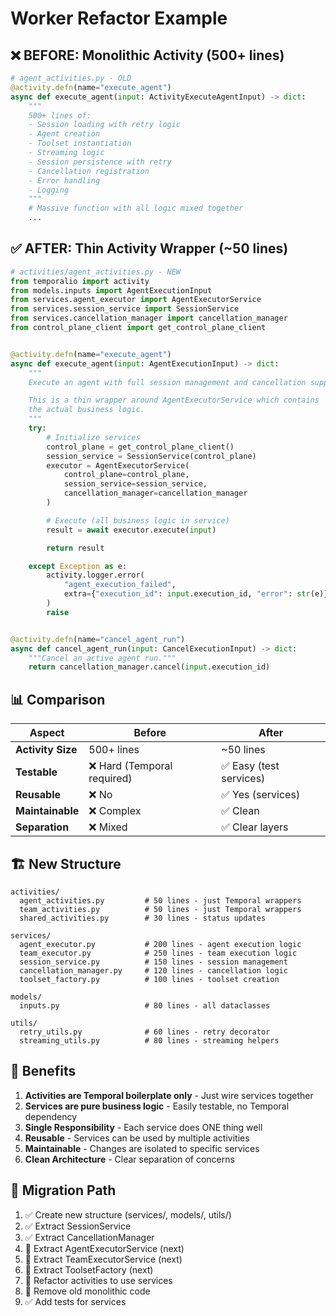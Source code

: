 # Worker Refactor Example

## ❌ BEFORE: Monolithic Activity (500+ lines)

```python
# agent_activities.py - OLD
@activity.defn(name="execute_agent")
async def execute_agent(input: ActivityExecuteAgentInput) -> dict:
    """
    500+ lines of:
    - Session loading with retry logic
    - Agent creation
    - Toolset instantiation
    - Streaming logic
    - Session persistence with retry
    - Cancellation registration
    - Error handling
    - Logging
    """
    # Massive function with all logic mixed together
    ...
```

## ✅ AFTER: Thin Activity Wrapper (~50 lines)

```python
# activities/agent_activities.py - NEW
from temporalio import activity
from models.inputs import AgentExecutionInput
from services.agent_executor import AgentExecutorService
from services.session_service import SessionService
from services.cancellation_manager import cancellation_manager
from control_plane_client import get_control_plane_client


@activity.defn(name="execute_agent")
async def execute_agent(input: AgentExecutionInput) -> dict:
    """
    Execute an agent with full session management and cancellation support.

    This is a thin wrapper around AgentExecutorService which contains
    the actual business logic.
    """
    try:
        # Initialize services
        control_plane = get_control_plane_client()
        session_service = SessionService(control_plane)
        executor = AgentExecutorService(
            control_plane=control_plane,
            session_service=session_service,
            cancellation_manager=cancellation_manager
        )

        # Execute (all business logic in service)
        result = await executor.execute(input)

        return result

    except Exception as e:
        activity.logger.error(
            "agent_execution_failed",
            extra={"execution_id": input.execution_id, "error": str(e)}
        )
        raise


@activity.defn(name="cancel_agent_run")
async def cancel_agent_run(input: CancelExecutionInput) -> dict:
    """Cancel an active agent run."""
    return cancellation_manager.cancel(input.execution_id)
```

## 📊 Comparison

| Aspect | Before | After |
|--------|--------|-------|
| **Activity Size** | 500+ lines | ~50 lines |
| **Testable** | ❌ Hard (Temporal required) | ✅ Easy (test services) |
| **Reusable** | ❌ No | ✅ Yes (services) |
| **Maintainable** | ❌ Complex | ✅ Clean |
| **Separation** | ❌ Mixed | ✅ Clear layers |

## 🏗️ New Structure

```
activities/
  agent_activities.py         # 50 lines - just Temporal wrappers
  team_activities.py          # 50 lines - just Temporal wrappers
  shared_activities.py        # 30 lines - status updates

services/
  agent_executor.py           # 200 lines - agent execution logic
  team_executor.py            # 250 lines - team execution logic
  session_service.py          # 150 lines - session management
  cancellation_manager.py     # 120 lines - cancellation logic
  toolset_factory.py          # 100 lines - toolset creation

models/
  inputs.py                   # 80 lines - all dataclasses

utils/
  retry_utils.py              # 60 lines - retry decorator
  streaming_utils.py          # 80 lines - streaming helpers
```

## 🎯 Benefits

1. **Activities are Temporal boilerplate only** - Just wire services together
2. **Services are pure business logic** - Easily testable, no Temporal dependency
3. **Single Responsibility** - Each service does ONE thing well
4. **Reusable** - Services can be used by multiple activities
5. **Maintainable** - Changes are isolated to specific services
6. **Clean Architecture** - Clear separation of concerns

## 🔄 Migration Path

1. ✅ Create new structure (services/, models/, utils/)
2. ✅ Extract SessionService
3. ✅ Extract CancellationManager
4. 🔄 Extract AgentExecutorService (next)
5. 🔄 Extract TeamExecutorService (next)
6. 🔄 Extract ToolsetFactory (next)
7. 🔄 Refactor activities to use services
8. 🔄 Remove old monolithic code
9. ✅ Add tests for services
